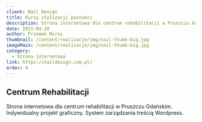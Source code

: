 ```yaml
---
client: Nail Design
title: Kursy stylizacji paznokci
description: Strona internetowa dla centrum rehabilitacji w Pruszczu Gdańskim. Indywidualny projekt graficzny. System zarządzania treścią Wordpress.
date: 2021-04-20
author: Przemek Miros
thumbnail: /content/realizacje/img/nail-thumb-big.jpg
imageMain: /content/realizacje/img/nail-thumb-big.jpg
category: 
  - Strona internetowa
link: https://naildesign.com.pl/
order: 4
---
```


## Centrum Rehabilitacji

Strona internetowa dla centrum rehabilitacji w Pruszczu Gdańskim. Indywidualny projekt graficzny. System zarządzania treścią Wordpress.
